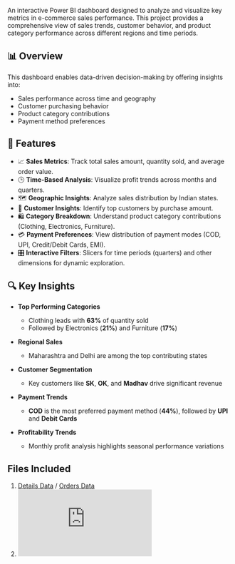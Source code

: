 An interactive Power BI dashboard designed to analyze and visualize key metrics in e-commerce sales performance. This project provides a comprehensive view of sales trends, customer behavior, and product category performance across different regions and time periods.

## 📊 Overview

This dashboard enables data-driven decision-making by offering insights into:

- Sales performance across time and geography
- Customer purchasing behavior
- Product category contributions
- Payment method preferences

## 🚀 Features

- 📈 **Sales Metrics**: Track total sales amount, quantity sold, and average order value.
- 🕒 **Time-Based Analysis**: Visualize profit trends across months and quarters.
- 🗺️ **Geographic Insights**: Analyze sales distribution by Indian states.
- 👥 **Customer Insights**: Identify top customers by purchase amount.
- 🛍️ **Category Breakdown**: Understand product category contributions (Clothing, Electronics, Furniture).
- 💳 **Payment Preferences**: View distribution of payment modes (COD, UPI, Credit/Debit Cards, EMI).
- 🎛️ **Interactive Filters**: Slicers for time periods (quarters) and other dimensions for dynamic exploration.

## 🔍 Key Insights

- **Top Performing Categories**  
  - Clothing leads with **63%** of quantity sold  
  - Followed by Electronics (**21%**) and Furniture (**17%**)

- **Regional Sales**  
  - Maharashtra and Delhi are among the top contributing states

- **Customer Segmentation**  
  - Key customers like **SK**, **OK**, and **Madhav** drive significant revenue

- **Payment Trends**  
  - **COD** is the most preferred payment method (**44%**), followed by **UPI** and **Debit Cards**

- **Profitability Trends**  
  - Monthly profit analysis highlights seasonal performance variations

## Files Included
1. [Details Data](Details.csv) / [Orders Data](Orders.csv)
2. ![Dashboard_Screenshots](https://github.com/SaiKrishnaKolusu/PowerBI-Ecommerce-Sales-Dashboard/blob/9661af6a1af4f9d4a39d32303db2775cd4156d6a/Ecommerce%20Sales%20Dashboard.pdf)

